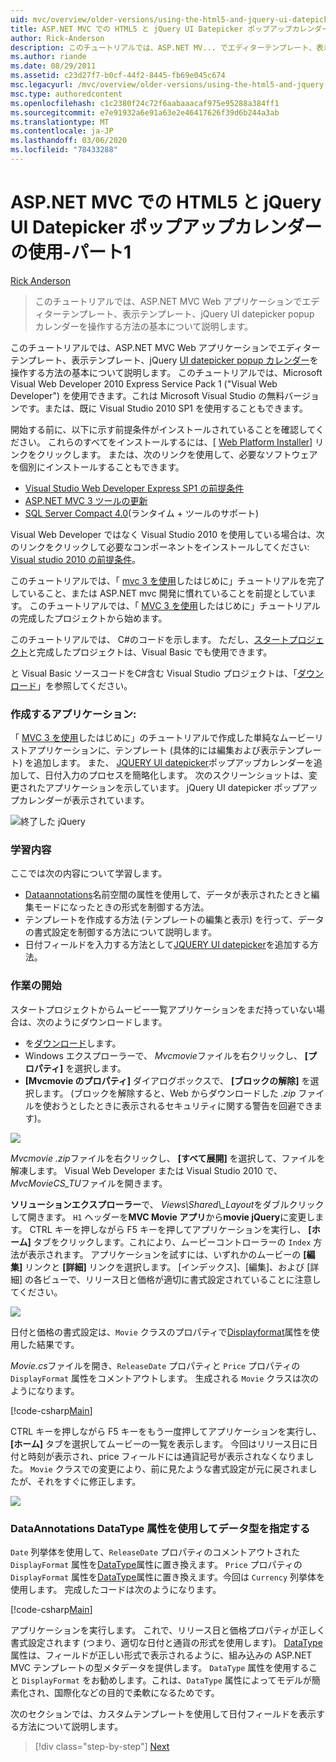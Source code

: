 ```yaml
---
uid: mvc/overview/older-versions/using-the-html5-and-jquery-ui-datepicker-popup-calendar-with-aspnet-mvc/using-the-html5-and-jquery-ui-datepicker-popup-calendar-with-aspnet-mvc-part-1
title: ASP.NET MVC での HTML5 と jQuery UI Datepicker ポップアップカレンダーの使用-パート 1 |Microsoft Docs
author: Rick-Anderson
description: このチュートリアルでは、ASP.NET MV... でエディターテンプレート、表示テンプレート、jQuery UI datepicker popup カレンダーを操作する方法の基本について説明します。
ms.author: riande
ms.date: 08/29/2011
ms.assetid: c23d27f7-b0cf-44f2-8445-fb69e045c674
msc.legacyurl: /mvc/overview/older-versions/using-the-html5-and-jquery-ui-datepicker-popup-calendar-with-aspnet-mvc/using-the-html5-and-jquery-ui-datepicker-popup-calendar-with-aspnet-mvc-part-1
msc.type: authoredcontent
ms.openlocfilehash: c1c2380f24c72f6aabaaacaf975e95288a384ff1
ms.sourcegitcommit: e7e91932a6e91a63e2e46417626f39d6b244a3ab
ms.translationtype: MT
ms.contentlocale: ja-JP
ms.lasthandoff: 03/06/2020
ms.locfileid: "78433288"
---
```

# <a name="using-the-html5-and-jquery-ui-datepicker-popup-calendar-with-aspnet-mvc---part-1"></a>ASP.NET MVC での HTML5 と jQuery UI Datepicker ポップアップカレンダーの使用-パート1

[Rick Anderson](https://twitter.com/RickAndMSFT)

> このチュートリアルでは、ASP.NET MVC Web アプリケーションでエディターテンプレート、表示テンプレート、jQuery UI datepicker popup カレンダーを操作する方法の基本について説明します。

このチュートリアルでは、ASP.NET MVC Web アプリケーションでエディターテンプレート、表示テンプレート、jQuery [UI datepicker popup カレンダー](http://plugins.jquery.com/project/datepicker)を操作する方法の基本について説明します。 このチュートリアルでは、Microsoft Visual Web Developer 2010 Express Service Pack 1 (&quot;Visual Web Developer&quot;) を使用できます。これは Microsoft Visual Studio の無料バージョンです。または、既に Visual Studio 2010 SP1 を使用することもできます。

開始する前に、以下に示す前提条件がインストールされていることを確認してください。 これらのすべてをインストールするには、[ [Web Platform Installer](https://www.microsoft.com/web/gallery/install.aspx?appid=VWD2010SP1Pack)] リンクをクリックします。 または、次のリンクを使用して、必要なソフトウェアを個別にインストールすることもできます。

- [Visual Studio Web Developer Express SP1 の前提条件](https://www.microsoft.com/web/gallery/install.aspx?appid=VWD2010SP1Pack)
- [ASP.NET MVC 3 ツールの更新](https://www.microsoft.com/web/gallery/install.aspx?appsxml=&amp;appid=MVC3)
- [SQL Server Compact 4.0](https://www.microsoft.com/web/gallery/install.aspx?appid=SQLCE;SQLCEVSTools_4_0)(ランタイム + ツールのサポート)

Visual Web Developer ではなく Visual Studio 2010 を使用している場合は、次のリンクをクリックして必要なコンポーネントをインストールしてください: [Visual studio 2010 の前提条件](https://www.microsoft.com/web/gallery/install.aspx?appsxml=&amp;appid=VS2010SP1Pack)。

このチュートリアルでは、「 [mvc 3 を使用](../getting-started-with-aspnet-mvc3/cs/intro-to-aspnet-mvc-3.md)したはじめに」チュートリアルを完了していること、または ASP.NET mvc 開発に慣れていることを前提としています。 このチュートリアルでは、「 [MVC 3 を使用](../getting-started-with-aspnet-mvc3/cs/intro-to-aspnet-mvc-3.md)したはじめに」チュートリアルの完成したプロジェクトから始めます。

このチュートリアルでは、 C#のコードを示します。 ただし、[スタートプロジェクト](https://archive.msdn.microsoft.com/Project/Download/FileDownload.aspx?ProjectName=aspnetmvcsamples&amp;DownloadId=15800)と完成したプロジェクトは、Visual Basic でも使用できます。

と Visual Basic ソースコードをC#含む Visual Studio プロジェクトは、「[ダウンロード](https://archive.msdn.microsoft.com/Project/Download/FileDownload.aspx?ProjectName=aspnetmvcsamples&amp;DownloadId=15800)」を参照してください。

### <a name="what-youll-build"></a>作成するアプリケーション:

「 [MVC 3 を使用](../getting-started-with-aspnet-mvc3/cs/intro-to-aspnet-mvc-3.md)したはじめに」のチュートリアルで作成した単純なムービーリストアプリケーションに、テンプレート (具体的には編集および表示テンプレート) を追加します。 また、 [JQUERY UI datepicker](http://jqueryui.com/demos/datepicker/)ポップアップカレンダーを追加して、日付入力のプロセスを簡略化します。 次のスクリーンショットは、変更されたアプリケーションを示しています。 jQuery UI datepicker ポップアップカレンダーが表示されています。

![終了した jQuery](using-the-html5-and-jquery-ui-datepicker-popup-calendar-with-aspnet-mvc-part-1/_static/image1.png)

### <a name="skills-youll-learn"></a>学習内容

ここでは次の内容について学習します。

- [Dataannotations](https://msdn.microsoft.com/library/system.componentmodel.dataannotations.aspx)名前空間の属性を使用して、データが表示されたときと編集モードになったときの形式を制御する方法。
- テンプレートを作成する方法 (テンプレートの編集と表示) を行って、データの書式設定を制御する方法について説明します。
- 日付フィールドを入力する方法として[JQUERY UI datepicker](http://jqueryui.com/demos/datepicker/)を追加する方法。

### <a name="getting-started"></a>作業の開始

スタートプロジェクトからムービー一覧アプリケーションをまだ持っていない場合は、次のようにダウンロードします。 

* を[ダウンロード](https://code.msdn.microsoft.com/Introduction-to-MVC-3-10d1b098)します。
* Windows エクスプローラーで、 *Mvcmovie*ファイルを右クリックし、 **[プロパティ]** を選択します。 
* **[Mvcmovie のプロパティ]** ダイアログボックスで、 **[ブロックの解除]** を選択します。 (ブロックを解除すると、Web からダウンロードした *.zip* ファイルを使おうとしたときに表示されるセキュリティに関する警告を回避できます)。

![](using-the-html5-and-jquery-ui-datepicker-popup-calendar-with-aspnet-mvc-part-1/_static/image2.png)

*Mvcmovie .zip*ファイルを右クリックし、 **[すべて展開]** を選択して、ファイルを解凍します。 Visual Web Developer または Visual Studio 2010 で、 *MvcMovieCS\_TU*ファイルを開きます。

**ソリューションエクスプローラー**で、 *Views\Shared\\_Layout*をダブルクリックして開きます。 `H1` ヘッダーを**MVC Movie アプリ**から**movie jQuery**に変更します。 CTRL キーを押しながら F5 キーを押してアプリケーションを実行し、 **[ホーム]** タブをクリックします。これにより、ムービーコントローラーの `Index` 方法が表示されます。 アプリケーションを試すには、いずれかのムービーの **[編集]** リンクと **[詳細]** リンクを選択します。 [インデックス]、[編集]、および [詳細] の各ビューで、リリース日と価格が適切に書式設定されていることに注意してください。

![](using-the-html5-and-jquery-ui-datepicker-popup-calendar-with-aspnet-mvc-part-1/_static/image3.png)

日付と価格の書式設定は、`Movie` クラスのプロパティで[Displayformat](https://msdn.microsoft.com/library/system.componentmodel.dataannotations.displayformatattribute.aspx)属性を使用した結果です。

*Movie.cs*ファイルを開き、`ReleaseDate` プロパティと `Price` プロパティの `DisplayFormat` 属性をコメントアウトします。 生成される `Movie` クラスは次のようになります。

[!code-csharp[Main](using-the-html5-and-jquery-ui-datepicker-popup-calendar-with-aspnet-mvc-part-1/samples/sample1.cs)]

CTRL キーを押しながら F5 キーをもう一度押してアプリケーションを実行し、 **[ホーム]** タブを選択してムービーの一覧を表示します。 今回はリリース日に日付と時刻が表示され、price フィールドには通貨記号が表示されなくなりました。 `Movie` クラスでの変更により、前に見たような書式設定が元に戻されましたが、それをすぐに修正します。

![](using-the-html5-and-jquery-ui-datepicker-popup-calendar-with-aspnet-mvc-part-1/_static/image4.png)

### <a name="using-the-dataannotations-datatype-attribute-to-specify-the-data-type"></a>DataAnnotations DataType 属性を使用してデータ型を指定する

`Date` 列挙体を使用して、`ReleaseDate` プロパティのコメントアウトされた `DisplayFormat` 属性を[DataType](https://msdn.microsoft.com/library/system.componentmodel.dataannotations.datatype.aspx)属性に置き換えます。 `Price` プロパティの `DisplayFormat` 属性を[DataType](https://msdn.microsoft.com/library/system.componentmodel.dataannotations.datatype.aspx)属性に置き換えます。今回は `Currency` 列挙体を使用します。 完成したコードは次のようになります。

[!code-csharp[Main](using-the-html5-and-jquery-ui-datepicker-popup-calendar-with-aspnet-mvc-part-1/samples/sample2.cs)]

アプリケーションを実行します。 これで、リリース日と価格プロパティが正しく書式設定されます (つまり、適切な日付と通貨の形式を使用します)。 [DataType](https://msdn.microsoft.com/library/system.componentmodel.dataannotations.datatype.aspx)属性は、フィールドが正しい形式で表示されるように、組み込みの ASP.NET MVC テンプレートの型メタデータを提供します。 `DataType` 属性を使用すること `DisplayFormat` をお勧めします。これは、`DataType` 属性によってモデルが簡素化され、国際化などの目的で柔軟になるためです。

次のセクションでは、カスタムテンプレートを使用して日付フィールドを表示する方法について説明します。

> [!div class="step-by-step"]
> [Next](using-the-html5-and-jquery-ui-datepicker-popup-calendar-with-aspnet-mvc-part-2.md)
